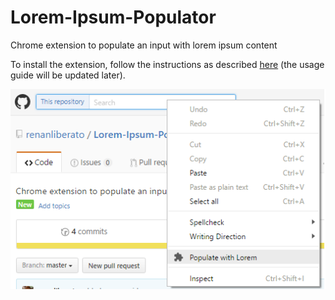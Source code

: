 # Lorem-Ipsum-Populator
Chrome extension to populate an input with lorem ipsum content

To install the extension, follow the instructions as described [here](https://developer.chrome.com/extensions/getstarted#unpacked) (the usage guide will be updated later).

![example](docs/print.png)

